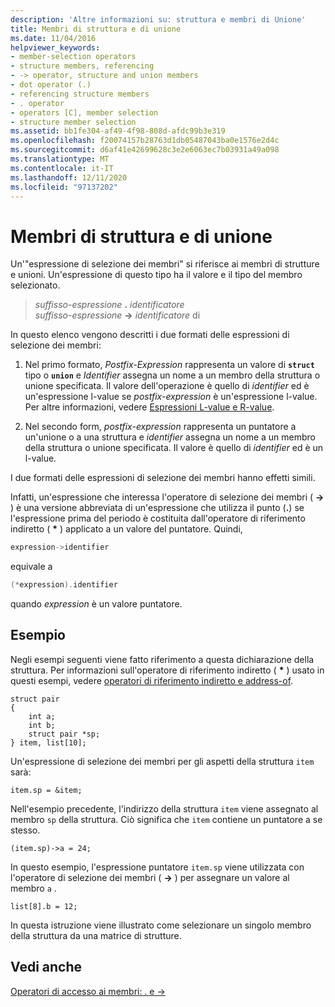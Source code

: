```yaml
---
description: 'Altre informazioni su: struttura e membri di Unione'
title: Membri di struttura e di unione
ms.date: 11/04/2016
helpviewer_keywords:
- member-selection operators
- structure members, referencing
- -> operator, structure and union members
- dot operator (.)
- referencing structure members
- . operator
- operators [C], member selection
- structure member selection
ms.assetid: bb1fe304-af49-4f98-808d-afdc99b3e319
ms.openlocfilehash: f20074157b28763d1db05487043ba0e1576e2d4c
ms.sourcegitcommit: d6af41e42699628c3e2e6063ec7b03931a49a098
ms.translationtype: MT
ms.contentlocale: it-IT
ms.lasthandoff: 12/11/2020
ms.locfileid: "97137202"
---
```

# <a name="structure-and-union-members"></a>Membri di struttura e di unione

Un'"espressione di selezione dei membri" si riferisce ai membri di strutture e unioni. Un'espressione di questo tipo ha il valore e il tipo del membro selezionato.

> *suffisso-espressione* **.** *identificatore*\
> *suffisso-espressione* **->** *identificatore* di

In questo elenco vengono descritti i due formati delle espressioni di selezione dei membri:

1. Nel primo formato, *Postfix-Expression* rappresenta un valore di **`struct`** tipo o **`union`** e *Identifier* assegna un nome a un membro della struttura o unione specificata. Il valore dell'operazione è quello di *identifier* ed è un'espressione l-value se *postfix-expression* è un'espressione l-value. Per altre informazioni, vedere [Espressioni L-value e R-value](../c-language/l-value-and-r-value-expressions.md).

1. Nel secondo form, *postfix-expression* rappresenta un puntatore a un'unione o a una struttura e *identifier* assegna un nome a un membro della struttura o unione specificata. Il valore è quello di *identifier* ed è un l-value.

I due formati delle espressioni di selezione dei membri hanno effetti simili.

Infatti, un'espressione che interessa l'operatore di selezione dei membri ( **->** ) è una versione abbreviata di un'espressione che utilizza il punto (**.**) se l'espressione prima del periodo è costituita dall'operatore di riferimento indiretto ( <strong>\*</strong> ) applicato a un valore del puntatore. Quindi,

```cpp
expression->identifier
```

equivale a

```cpp
(*expression).identifier
```

quando *expression* è un valore puntatore.

## <a name="examples"></a>Esempio

Negli esempi seguenti viene fatto riferimento a questa dichiarazione della struttura. Per informazioni sull'operatore di riferimento indiretto ( <strong>\*</strong> ) usato in questi esempi, vedere [operatori di riferimento indiretto e address-of](../c-language/indirection-and-address-of-operators.md).

```
struct pair
{
    int a;
    int b;
    struct pair *sp;
} item, list[10];
```

Un'espressione di selezione dei membri per gli aspetti della struttura `item` sarà:

```
item.sp = &item;
```

Nell'esempio precedente, l'indirizzo della struttura `item` viene assegnato al membro `sp` della struttura. Ciò significa che `item` contiene un puntatore a se stesso.

```
(item.sp)->a = 24;
```

In questo esempio, l'espressione puntatore `item.sp` viene utilizzata con l'operatore di selezione dei membri ( **->** ) per assegnare un valore al membro `a` .

```
list[8].b = 12;
```

In questa istruzione viene illustrato come selezionare un singolo membro della struttura da una matrice di strutture.

## <a name="see-also"></a>Vedi anche

[Operatori di accesso ai membri: . e ->](../cpp/member-access-operators-dot-and.md)

